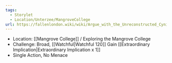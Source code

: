 ```yaml
---
tags:
  - Storylet 
  - Location/Unterzee/MangroveCollege
url: https://fallenlondon.wiki/wiki/Argue_with_the_Unreconstructed_Cynic_(Acquainted)
---
```

- Location: [[Mangrove College]] / Exploring the Mangrove College
- Challenge: Broad, [[Watchful|Watchful 120]]
		Gain [[Extraordinary Implication|Extraordinary Implication x 1]]
- Single Action, No Menace 